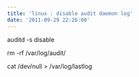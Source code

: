 ```yaml
---
title: 'linux : disable audit daemon log'
date: '2011-09-29 22:26:00'
---
```


auditd -s disable  
  
rm -rf /var/log/audit/  
  
cat /dev/null > /var/log/lastlog